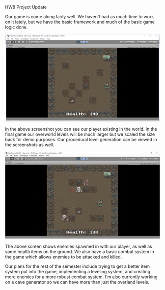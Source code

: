 HW8 Project Update

Our game is come along fairly well. We haven't had as much time to work on it lately, but we have the basic framework and much of the basic game logic done. 

![Screen 1](HW8Screens/GameDemoScreen1.png)

In the above screenshot you can see our player existing in the world. In the final game our overworld levels will be much larger but we scaled the size back for demo purposes. Our procedural level generation can be viewed in the screenshots as well. 

![Screen 2](HW8Screens/GameDemoScreen4.png)

The above screen shows enemies spawned in with our player, as well as some health items on the ground. We also have a basic combat system in the game which allows enemies to be attacked and killed. 

Our plans for the rest of the semester include trying to get a better item system put into the game, implementing a leveling system, and creating more enemies for a more robust combat system. I'm also currently working on a cave generator so we can have more than just the overland levels. 

